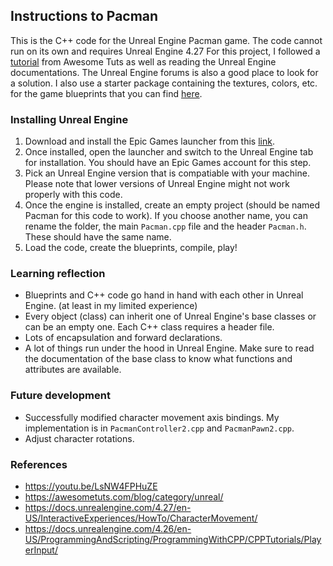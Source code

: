 ## Instructions to Pacman

This is the C++ code for the Unreal Engine Pacman game. The code cannot run on its own and requires Unreal Engine 4.27
For this project, I followed a [tutorial](https://youtu.be/LsNW4FPHuZE) from Awesome Tuts as well as reading the Unreal Engine documentations. The Unreal Engine forums is also a good place to look for a solution.
I also use a starter package containing the textures, colors, etc. for the game blueprints that you can find [here](https://www.youtube.com/redirect?event=video_description&redir_token=QUFFLUhqbkNXLV9WLUdUX2t6N0g4bHByRHFNaTBMTDRId3xBQ3Jtc0trMGVwV05YbGxCYkp1RTA5Nkc5LTU3eGZ3bHBrTlluOXl0ZkZ6M1V3VV9Bb2JnTHhJZzlva3R6Mk5qUi1NLTZhc3hzM0ptOUlkc0F2UWwtN0YtVGZnSU4xWU9QaXZxTkRVWm0yaXE0X3kydG5UdGZrZw&q=https%3A%2F%2Fwww.filepicker.io%2Fapi%2Ffile%2FuASaLcXOQR2uIJLqW4Mv&v=LsNW4FPHuZE).

### Installing Unreal Engine 

1. Download and install the Epic Games launcher from this [link](https://store.epicgames.com/en-US/download).
2. Once installed, open the launcher and switch to the Unreal Engine tab for installation. You should have an Epic Games account for this step.
3. Pick an Unreal Engine version that is compatiable with your machine. Please note that lower versions of Unreal Engine might not work properly with this code.
4. Once the engine is installed, create an empty project (should be named Pacman for this code to work). If you choose another name, you can rename the folder, the main ```Pacman.cpp``` file and the header ```Pacman.h```. These should have the same name.
5. Load the code, create the blueprints, compile, play!

### Learning reflection

* Blueprints and C++ code go hand in hand with each other in Unreal Engine. (at least in my limited experience)
* Every object (class) can inherit one of Unreal Engine's base classes or can be an empty one. Each C++ class requires a header file.
* Lots of encapsulation and forward declarations.
* A lot of things run under the hood in Unreal Engine. Make sure to read the documentation of the base class to know what functions and attributes are available.

### Future development

* Successfully modified character movement axis bindings. My implementation is in ```PacmanController2.cpp``` and ```PacmanPawn2.cpp```.
* Adjust character rotations.

### References

* https://youtu.be/LsNW4FPHuZE
* https://awesometuts.com/blog/category/unreal/
* https://docs.unrealengine.com/4.27/en-US/InteractiveExperiences/HowTo/CharacterMovement/
* https://docs.unrealengine.com/4.26/en-US/ProgrammingAndScripting/ProgrammingWithCPP/CPPTutorials/PlayerInput/
